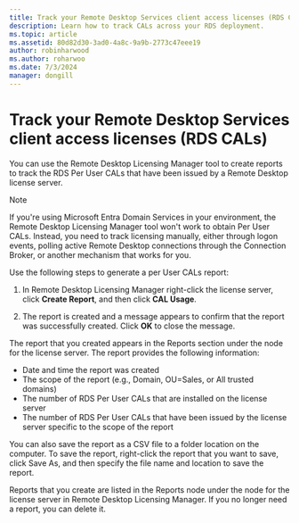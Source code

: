 ```yaml
---
title: Track your Remote Desktop Services client access licenses (RDS CALs)
description: Learn how to track CALs across your RDS deployment.
ms.topic: article
ms.assetid: 80d82d30-3ad0-4a8c-9a9b-2773c47eee19
author: robinharwood
ms.author: roharwoo
ms.date: 7/3/2024
manager: dongill
---
```

# Track your Remote Desktop Services client access licenses (RDS CALs)

>

You can use the Remote Desktop Licensing Manager tool to create reports to track the RDS Per User CALs that have been issued by a Remote Desktop license server.

> [!NOTE]
>  If you're using Microsoft Entra Domain Services in your environment, the Remote Desktop Licensing Manager tool won't work to obtain Per User CALs. Instead, you need to track licensing manually, either through logon events, polling active Remote Desktop connections through the Connection Broker, or another mechanism that works for you.

Use the following steps to generate a per User CALs report:

1. In Remote Desktop Licensing Manager right-click the license server, click **Create Report**, and then click **CAL Usage**.

2. The report is created and a message appears to confirm that the report was successfully created. Click **OK** to close the message.

The report that you created appears in the Reports section under the node for the license server. The report provides the following information:

- Date and time the report was created
- The scope of the report (e.g., Domain, OU=Sales, or All trusted domains)
- The number of RDS Per User CALs that are installed on the license server
- The number of RDS Per User CALs that have been issued by the license server specific to the scope of the report

You can also save the report as a CSV file to a folder location on the computer. To save the report, right-click the report that you want to save, click Save As, and then specify the file name and location to save the report.

Reports that you create are listed in the Reports node under the node for the license server in Remote Desktop Licensing Manager. If you no longer need a report, you can delete it.
